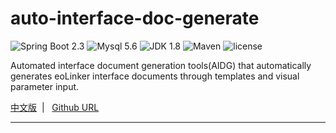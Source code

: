 
auto-interface-doc-generate 
=========================

![Spring Boot 2.3](https://img.shields.io/badge/Spring%20Boot-2.3-brightgreen.svg)
![Mysql 5.6](https://img.shields.io/badge/Mysql-5.6-blue.svg)
![JDK 1.8](https://img.shields.io/badge/JDK-1.8-brightgreen.svg)
![Maven](https://img.shields.io/badge/Maven-3.5.0-yellowgreen.svg)
![license](https://img.shields.io/badge/license-MPL--2.0-blue.svg)
 

Automated interface document generation tools(AIDG) that automatically generates eoLinker interface documents through templates and visual parameter input. 

[中文版](README.md) &nbsp;| &nbsp;  [Github URL](https://github.com/ityouknow/spring-boot-examples) 

---